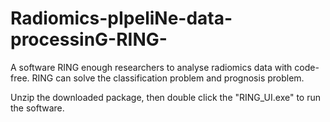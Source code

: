 # Radiomics-pIpeliNe-data-processinG-RING-
A software RING enough researchers to analyse radiomics data with code-free. RING can solve the classification problem and prognosis problem.

Unzip the downloaded package, then double click the "RING_UI.exe" to run the software.
